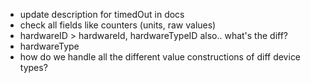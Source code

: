 * update description for timedOut in docs
* check all fields like counters (units, raw values)
* hardwareID > hardwareId, hardwareTypeID also.. what's the diff?
* hardwareType
* how do we handle all the different value constructions of diff device types?